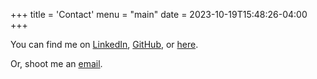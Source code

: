 +++
title = 'Contact'
menu = "main"
date = 2023-10-19T15:48:26-04:00
+++

You can find me on [LinkedIn](https://www.linkedin.com/in/soumyadsanyal), [GitHub](https://github.com/soumyadsanyal), or [here](https://www.soumyadsanyal.com). 

Or, shoot me an [email](mailto:soumya@soumyadsanyal.com).

